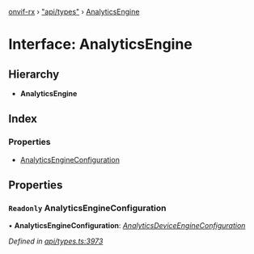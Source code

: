 [onvif-rx](../README.md) › ["api/types"](../modules/_api_types_.md) › [AnalyticsEngine](_api_types_.analyticsengine.md)

# Interface: AnalyticsEngine

## Hierarchy

* **AnalyticsEngine**

## Index

### Properties

* [AnalyticsEngineConfiguration](_api_types_.analyticsengine.md#readonly-analyticsengineconfiguration)

## Properties

### `Readonly` AnalyticsEngineConfiguration

• **AnalyticsEngineConfiguration**: *[AnalyticsDeviceEngineConfiguration](_api_types_.analyticsdeviceengineconfiguration.md)*

*Defined in [api/types.ts:3973](https://github.com/patrickmichalina/onvif-rx/blob/3e9b152/src/api/types.ts#L3973)*
